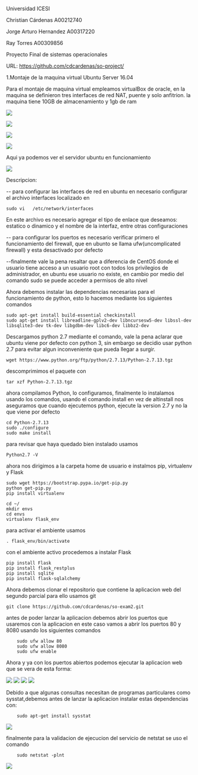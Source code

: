 Universidad ICESI

Christian Cárdenas A00212740

Jorge Arturo Hernandez A00317220

Ray Torres A00309856

Proyecto Final de sistemas operacionales

URL: https://github.com/cdcardenas/so-project/

1.Montaje de la maquina virtual Ubuntu Server 16.04 

Para el montaje de maquina virtual empleamos virtualBox de oracle, en la maquina se definieron tres interfaces de red NAT, 
puente y solo anfitrion. la maquina tiene 10GB de almacenamiento y 1gb de ram

![][1]

![][2]

![][3]

![][4]

Aqui ya podemos ver el servidor ubuntu en funcionamiento


![][5]

Descripcion:

-- para configurar las interfaces de red en ubuntu en necesario configurar el archivo interfaces localizado en 

    sudo vi   /etc/network/interfaces
    
En este archivo es necesario agregar el tipo de enlace que deseamos: estatico o dinamico y el nombre de la interfaz, entre otras configuraciones

-- para configurar los puertos es necesario verificar primero el funcionamiento del firewall, que en ubunto se llama ufw(uncomplicated firewall) y esta desactivado por defecto

--finalmente vale la pena resaltar que a diferencia de CentOS donde el usuario tiene acceso a un usuario root con todos los privilegios de administrador, en ubuntu ese usuario no existe, en cambio por medio del comando sudo se puede acceder a permisos de alto nivel


Ahora debemos instalar las dependencias necesarias para el funcionamiento de python, esto lo hacemos mediante los siguientes comandos

    sudo apt-get install build-essential checkinstall
    sudo apt-get install libreadline-gplv2-dev libncursesw5-dev libssl-dev libsqlite3-dev tk-dev libgdbm-dev libc6-dev libbz2-dev

Descargamos python 2.7 mediante el comando, vale la pena aclarar que ubuntu viene por defecto con python 3, sin embargo se decidio usar python 2.7 para evitar algun inconveniente que pueda llegar a surgir.

    wget https://www.python.org/ftp/python/2.7.13/Python-2.7.13.tgz

descomprimimos el paquete con

    tar xzf Python-2.7.13.tgz
    
ahora compilamos Python, lo configuramos, finalmente lo instalamos usando los comandos, usando el comando install en vez de altinstall nos aseguramos que cuando ejecutemos python, ejecute la version 2.7 y no la que viene por defecto

    cd Python-2.7.13
    sudo ./configure
    sudo make install

para revisar que haya quedado bien instalado usamos

    Python2.7 -V
    
ahora nos dirigimos a la carpeta home de usuario e instalmos  pip, virtualenv y Flask

    sudo wget https://bootstrap.pypa.io/get-pip.py
    python get-pip.py
    pip install virtualenv
    
    cd ~/
    mkdir envs
    cd envs
    virtualenv flask_env
    
para activar el ambiente usamos

    . flask_env/bin/activate
  
con el ambiente activo procedemos a instalar Flask

    pip install Flask
    pip install flask_restplus
    pip install sqlite
    pip install flask-sqlalchemy
    
Ahora debemos clonar el repositorio que contiene la aplicacion web del segundo parcial para ello usamos git

    git clone https://github.com/cdcardenas/so-exam2.git
    
antes de poder lanzar la aplicacion debemos abrir los puertos que usaremos con la aplicacion en este caso vamos a abrir los puertos 80 y 8080 usando los siguientes comandos

        sudo ufw allow 80
        sudo ufw allow 8080
        sudo ufw enable
        
Ahora y ya con los puertos abiertos podemos ejecutar la aplicacion web
que se vera de esta forma:

![][6]
![][7]
![][8]
![][9]

Debido  a que algunas consultas necesitan de programas particulares como sysstat,debemos antes de lanzar la aplicacion instalar estas dependencias con:

        sudo apt-get install sysstat

![][10]

finalmente para la validacion de ejecucion del servicio de netstat se uso el comando 

        sudo netstat -plnt

![][11]
        





  



[1]: images/1.PNG
[2]: images/2.PNG
[3]: images/3.PNG
[4]: images/4.PNG
[5]: images/5.PNG
[6]: images/6.PNG
[7]: images/7.PNG
[8]: images/8.PNG
[9]: images/9.PNG
[10]: images/10.PNG
[11]: images/netstat.PNG

